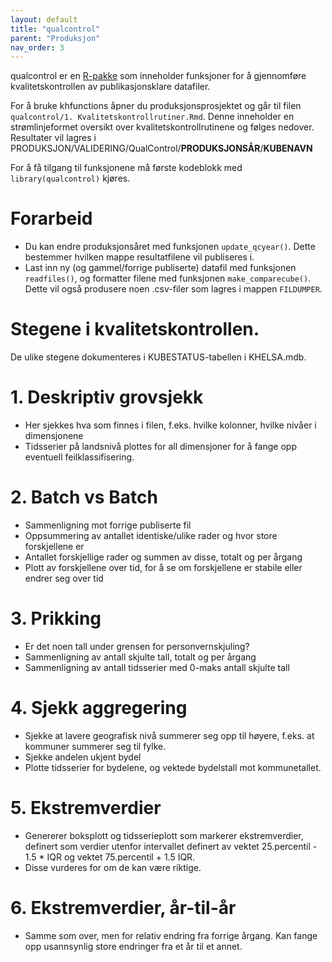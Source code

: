 ```yaml
---
layout: default
title: "qualcontrol"
parent: "Produksjon"
nav_order: 3
---
```


qualcontrol er en [R-pakke](https://github.com/helseprofil/qualcontrol) som inneholder funksjoner for å gjennomføre kvalitetskontrollen av publikasjonsklare datafiler.

For å bruke khfunctions åpner du produksjonsprosjektet og går til filen `qualcontrol/1. Kvalitetskontrollrutiner.Rmd`. Denne inneholder en strømlinjeformet oversikt over kvalitetskontrollrutinene og følges nedover. 
Resultater vil lagres i PRODUKSJON/VALIDERING/QualControl/**PRODUKSJONSÅR**/**KUBENAVN** 

For å få tilgang til funksjonene må første kodeblokk med `library(qualcontrol)` kjøres. 

# Forarbeid

- Du kan endre produksjonsåret med funksjonen `update_qcyear()`. Dette bestemmer hvilken mappe resultatfilene vil publiseres i. 
- Last inn ny (og gammel/forrige publiserte) datafil med funksjonen `readfiles()`, og formatter filene med funksjonen `make_comparecube()`. Dette vil også produsere noen .csv-filer som lagres i mappen `FILDUMPER`.

# Stegene i kvalitetskontrollen. 

De ulike stegene dokumenteres i KUBESTATUS-tabellen i KHELSA.mdb.

# 1. Deskriptiv grovsjekk

- Her sjekkes hva som finnes i filen, f.eks. hvilke kolonner, hvilke nivåer i dimensjonene
- Tidsserier på landsnivå plottes for all dimensjoner for å fange opp eventuell feilklassifisering.

# 2. Batch vs Batch

- Sammenligning mot forrige publiserte fil
- Oppsummering av antallet identiske/ulike rader og hvor store forskjellene er
- Antallet forskjellige rader og summen av disse, totalt og per årgang
- Plott av forskjellene over tid, for å se om forskjellene er stabile eller endrer seg over tid

# 3. Prikking

- Er det noen tall under grensen for personvernskjuling?
- Sammenligning av antall skjulte tall, totalt og per årgang
- Sammenligning av antall tidsserier med 0-maks antall skjulte tall

# 4. Sjekk aggregering

- Sjekke at lavere geografisk nivå summerer seg opp til høyere, f.eks. at kommuner summerer seg til fylke.
- Sjekke andelen ukjent bydel
- Plotte tidsserier for bydelene, og vektede bydelstall mot kommunetallet. 

# 5. Ekstremverdier 

- Genererer boksplott og tidsserieplott som markerer ekstremverdier, definert som verdier utenfor intervallet definert av vektet 25.percentil - 1.5 * IQR og vektet 75.percentil + 1.5 IQR. 
- Disse vurderes for om de kan være riktige. 

# 6. Ekstremverdier, år-til-år

- Samme som over, men for relativ endring fra forrige årgang. Kan fange opp usannsynlig store endringer fra et år til et annet. 

